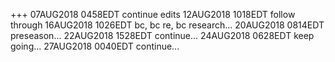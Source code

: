 +++
07AUG2018 0458EDT continue edits
12AUG2018 1018EDT follow through
16AUG2018 1026EDT bc, bc re, bc research...
20AUG2018 0814EDT preseason...
22AUG2018 1528EDT continue...
24AUG2018 0628EDT keep going...
27AUG2018 0040EDT continue...
